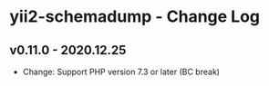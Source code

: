 # yii2-schemadump - Change Log

## v0.11.0 - 2020.12.25

- Change: Support PHP version 7.3 or later (BC break)
